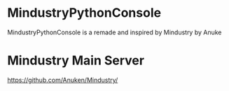 # MindustryPythonConsole
MindustryPythonConsole is a remade and inspired by Mindustry by Anuke

# Mindustry Main Server

https://github.com/Anuken/Mindustry/
